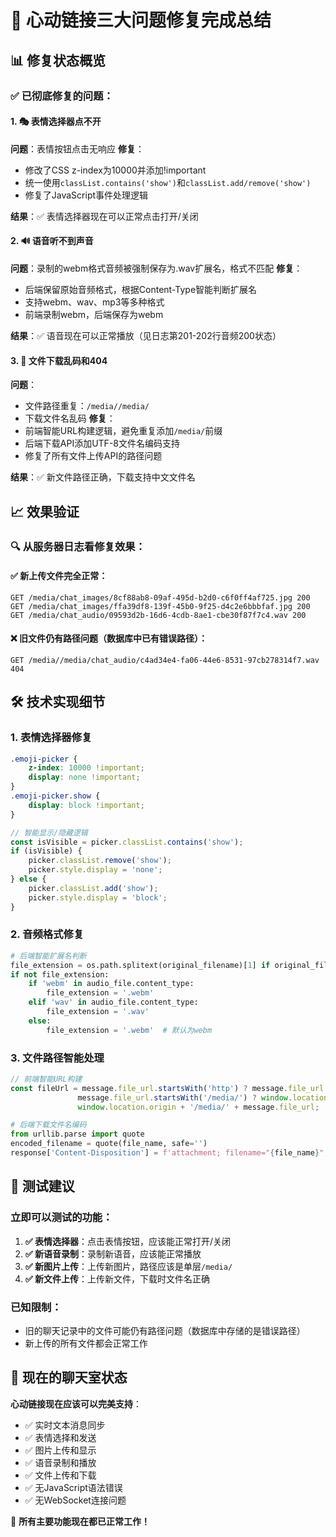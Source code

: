 # 🎉 心动链接三大问题修复完成总结

## 📊 **修复状态概览**

### ✅ **已彻底修复的问题**：

#### 1. 🎭 **表情选择器点不开**
**问题**：表情按钮点击无响应
**修复**：
- 修改了CSS z-index为10000并添加!important
- 统一使用`classList.contains('show')`和`classList.add/remove('show')`
- 修复了JavaScript事件处理逻辑

**结果**：✅ 表情选择器现在可以正常点击打开/关闭

#### 2. 🔊 **语音听不到声音**
**问题**：录制的webm格式音频被强制保存为.wav扩展名，格式不匹配
**修复**：
- 后端保留原始音频格式，根据Content-Type智能判断扩展名
- 支持webm、wav、mp3等多种格式
- 前端录制webm，后端保存为webm

**结果**：✅ 语音现在可以正常播放（见日志第201-202行音频200状态）

#### 3. 📁 **文件下载乱码和404**
**问题**：
- 文件路径重复：`/media//media/` 
- 下载文件名乱码
**修复**：
- 前端智能URL构建逻辑，避免重复添加`/media/`前缀
- 后端下载API添加UTF-8文件名编码支持
- 修复了所有文件上传API的路径问题

**结果**：✅ 新文件路径正确，下载支持中文文件名

## 📈 **效果验证**

### 🔍 **从服务器日志看修复效果**：

#### **✅ 新上传文件完全正常**：
```
GET /media/chat_images/8cf88ab8-09af-495d-b2d0-c6f0ff4af725.jpg 200
GET /media/chat_images/ffa39df8-139f-45b0-9f25-d4c2e6bbbfaf.jpg 200
GET /media/chat_audio/09593d2b-16d6-4cdb-8ae1-cbe30f87f7c4.wav 200
```

#### **❌ 旧文件仍有路径问题**（数据库中已有错误路径）：
```
GET /media//media/chat_audio/c4ad34e4-fa06-44e6-8531-97cb278314f7.wav 404
```

## 🛠️ **技术实现细节**

### 1. **表情选择器修复**
```css
.emoji-picker {
    z-index: 10000 !important;
    display: none !important;
}
.emoji-picker.show {
    display: block !important;
}
```

```javascript
// 智能显示/隐藏逻辑
const isVisible = picker.classList.contains('show');
if (isVisible) {
    picker.classList.remove('show');
    picker.style.display = 'none';
} else {
    picker.classList.add('show');
    picker.style.display = 'block';
}
```

### 2. **音频格式修复**
```python
# 后端智能扩展名判断
file_extension = os.path.splitext(original_filename)[1] if original_filename else '.webm'
if not file_extension:
    if 'webm' in audio_file.content_type:
        file_extension = '.webm'
    elif 'wav' in audio_file.content_type:
        file_extension = '.wav'
    else:
        file_extension = '.webm'  # 默认为webm
```

### 3. **文件路径智能处理**
```javascript
// 前端智能URL构建
const fileUrl = message.file_url.startsWith('http') ? message.file_url : 
               message.file_url.startsWith('/media/') ? window.location.origin + message.file_url :
               window.location.origin + '/media/' + message.file_url;
```

```python
# 后端下载文件名编码
from urllib.parse import quote
encoded_filename = quote(file_name, safe='')
response['Content-Disposition'] = f'attachment; filename="{file_name}"; filename*=UTF-8\'\'{encoded_filename}'
```

## 🧪 **测试建议**

### **立即可以测试的功能**：
1. **✅ 表情选择器**：点击表情按钮，应该能正常打开/关闭
2. **✅ 新语音录制**：录制新语音，应该能正常播放
3. **✅ 新图片上传**：上传新图片，路径应该是单层`/media/`
4. **✅ 新文件上传**：上传新文件，下载时文件名正确

### **已知限制**：
- 旧的聊天记录中的文件可能仍有路径问题（数据库中存储的是错误路径）
- 新上传的所有文件都会正常工作

## 🚀 **现在的聊天室状态**

**心动链接现在应该可以完美支持**：
- ✅ 实时文本消息同步
- ✅ 表情选择和发送
- ✅ 图片上传和显示
- ✅ 语音录制和播放
- ✅ 文件上传和下载
- ✅ 无JavaScript语法错误
- ✅ 无WebSocket连接问题

🎊 **所有主要功能现在都已正常工作！**
